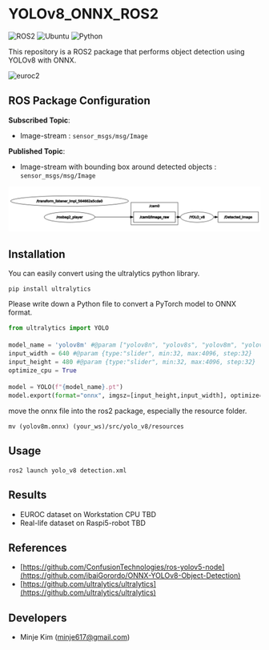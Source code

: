 # YOLOv8_ONNX_ROS2
![ROS2](https://img.shields.io/badge/ros2-humble-blue?logo=ros&logoColor=white)
![Ubuntu](https://img.shields.io/badge/ubuntu-22.04-blue)
![Python](https://img.shields.io/badge/python-3.8-blue)

This repository is a ROS2 package that performs object detection using YOLOv8 with ONNX.

![euroc2](https://github.com/minje-KIM/YOLO-with-Raspi5/assets/61033374/b8e3675a-fe53-4567-9045-5493ef073690)


## ROS Package Configuration
**Subscribed Topic**: 
  - Image-stream : ```sensor_msgs/msg/Image```<br>

**Published Topic**: 
  - Image-stream with bounding box around detected objects : ```sensor_msgs/msg/Image```<br>
 
![image](rqt_graph.png)

## Installation
You can easily convert using the ultralytics python library.
```shell
pip install ultralytics
```

Please write down a Python file to convert a PyTorch model to ONNX format. 
```python
from ultralytics import YOLO

model_name = 'yolov8m' #@param ["yolov8n", "yolov8s", "yolov8m", "yolov8l", "yolov8x"]
input_width = 640 #@param {type:"slider", min:32, max:4096, step:32}
input_height = 480 #@param {type:"slider", min:32, max:4096, step:32}
optimize_cpu = True

model = YOLO(f"{model_name}.pt") 
model.export(format="onnx", imgsz=[input_height,input_width], optimize=optimize_cpu)
```
move the onnx file into the ros2 package, especially the resource folder.
```shell
mv (yolov8m.onnx) (your_ws)/src/yolo_v8/resources
```

## Usage

```shell
ros2 launch yolo_v8 detection.xml
```


## Results
* EUROC dataset on Workstation CPU
TBD
* Real-life dataset on Raspi5-robot
TBD


## References

* [https://github.com/ConfusionTechnologies/ros-yolov5-node](https://github.com/ibaiGorordo/ONNX-YOLOv8-Object-Detection)
* [https://github.com/ultralytics/ultralytics](https://github.com/ultralytics/ultralytics)
  
## Developers
* Minje Kim (minje617@gmail.com)
